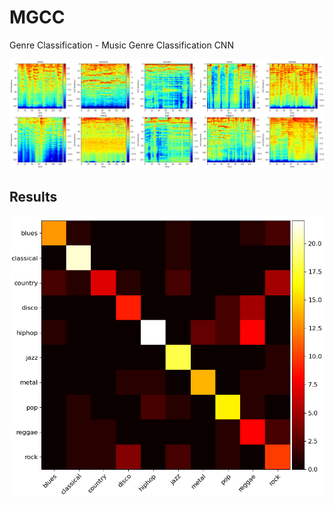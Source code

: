 # MGCC

Genre Classification - Music Genre Classification CNN

<p align="center">
  <img src="./log-mel_spectrogram.png">
</p>

## Results

<p align="center">
  <img src="./confusion_matrix.png">
</p>
